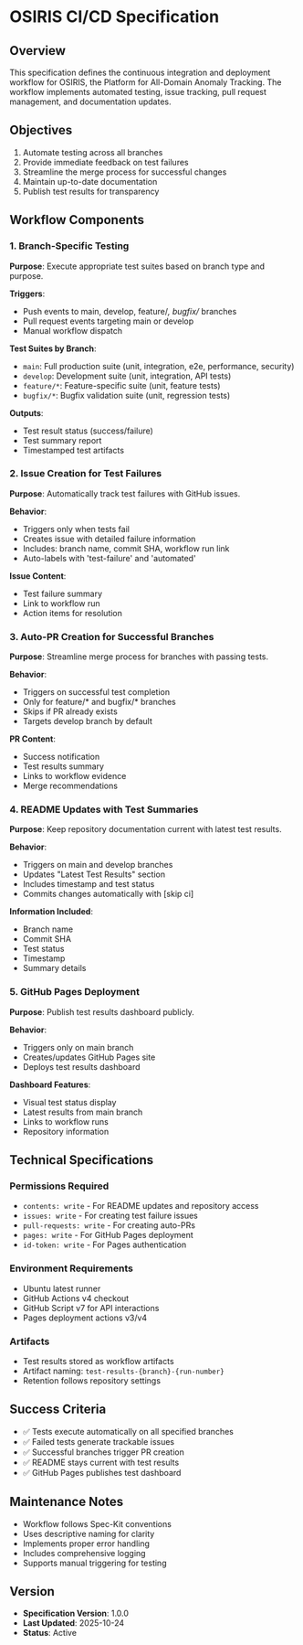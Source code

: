 # OSIRIS CI/CD Specification

## Overview
This specification defines the continuous integration and deployment workflow for OSIRIS, the Platform for All-Domain Anomaly Tracking. The workflow implements automated testing, issue tracking, pull request management, and documentation updates.

## Objectives
1. Automate testing across all branches
2. Provide immediate feedback on test failures
3. Streamline the merge process for successful changes
4. Maintain up-to-date documentation
5. Publish test results for transparency

## Workflow Components

### 1. Branch-Specific Testing
**Purpose**: Execute appropriate test suites based on branch type and purpose.

**Triggers**:
- Push events to main, develop, feature/*, bugfix/* branches
- Pull request events targeting main or develop
- Manual workflow dispatch

**Test Suites by Branch**:
- `main`: Full production suite (unit, integration, e2e, performance, security)
- `develop`: Development suite (unit, integration, API tests)
- `feature/*`: Feature-specific suite (unit, feature tests)
- `bugfix/*`: Bugfix validation suite (unit, regression tests)

**Outputs**:
- Test result status (success/failure)
- Test summary report
- Timestamped test artifacts

### 2. Issue Creation for Test Failures
**Purpose**: Automatically track test failures with GitHub issues.

**Behavior**:
- Triggers only when tests fail
- Creates issue with detailed failure information
- Includes: branch name, commit SHA, workflow run link
- Auto-labels with 'test-failure' and 'automated'

**Issue Content**:
- Test failure summary
- Link to workflow run
- Action items for resolution

### 3. Auto-PR Creation for Successful Branches
**Purpose**: Streamline merge process for branches with passing tests.

**Behavior**:
- Triggers on successful test completion
- Only for feature/* and bugfix/* branches
- Skips if PR already exists
- Targets develop branch by default

**PR Content**:
- Success notification
- Test results summary
- Links to workflow evidence
- Merge recommendations

### 4. README Updates with Test Summaries
**Purpose**: Keep repository documentation current with latest test results.

**Behavior**:
- Triggers on main and develop branches
- Updates "Latest Test Results" section
- Includes timestamp and test status
- Commits changes automatically with [skip ci]

**Information Included**:
- Branch name
- Commit SHA
- Test status
- Timestamp
- Summary details

### 5. GitHub Pages Deployment
**Purpose**: Publish test results dashboard publicly.

**Behavior**:
- Triggers only on main branch
- Creates/updates GitHub Pages site
- Deploys test results dashboard

**Dashboard Features**:
- Visual test status display
- Latest results from main branch
- Links to workflow runs
- Repository information

## Technical Specifications

### Permissions Required
- `contents: write` - For README updates and repository access
- `issues: write` - For creating test failure issues
- `pull-requests: write` - For creating auto-PRs
- `pages: write` - For GitHub Pages deployment
- `id-token: write` - For Pages authentication

### Environment Requirements
- Ubuntu latest runner
- GitHub Actions v4 checkout
- GitHub Script v7 for API interactions
- Pages deployment actions v3/v4

### Artifacts
- Test results stored as workflow artifacts
- Artifact naming: `test-results-{branch}-{run-number}`
- Retention follows repository settings

## Success Criteria
- ✅ Tests execute automatically on all specified branches
- ✅ Failed tests generate trackable issues
- ✅ Successful branches trigger PR creation
- ✅ README stays current with test results
- ✅ GitHub Pages publishes test dashboard

## Maintenance Notes
- Workflow follows Spec-Kit conventions
- Uses descriptive naming for clarity
- Implements proper error handling
- Includes comprehensive logging
- Supports manual triggering for testing

## Version
- **Specification Version**: 1.0.0
- **Last Updated**: 2025-10-24
- **Status**: Active
